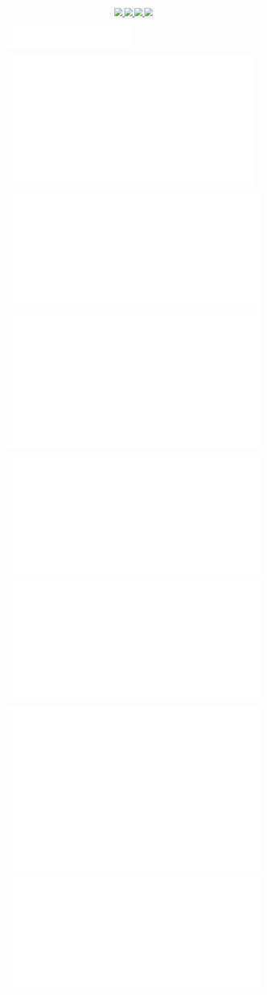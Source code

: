 <p align="center">
  <a href="https://artifacthub.io/packages/search?repo=nicholaswilde">
    <img src="https://img.shields.io/endpoint?url=https://artifacthub.io/badge/repository/nicholaswilde&style=for-the-badge" />
  </a>
  <a href="https://hub.docker.com/u/nicholaswilde">
    <img src="https://img.shields.io/static/v1.svg?color=384d54&labelColor=0db7ed&logoColor=ffffff&label=Docker%20Hub&message=nicholaswilde&logo=docker&style=for-the-badge" />
  </a>
  <a href="https://quay.io/user/nicholaswilde">
    <img src="https://img.shields.io/static/v1.svg?color=AAAAAA&labelColor=EE0000&logoColor=ffffff&label=Quay&message=nicholaswilde&logo=red%20hat&style=for-the-badge" />
  </a>
  <a href="https://wakatime.com/@nicholaswilde">
    <img src="https://wakatime.com/badge/user/ded7fdf3-86fe-47db-9d7b-965428efd5f0.svg?style=for-the-badge" />
  </a>
</p>

<a href="https://github.com/nicholaswilde">
  <img align="center" width="49%" src="./images/header.svg" />
</a>

<br/>

<p align="center">
  <a href="https://github.com/nicholaswilde">
    <img align="center" width="480" src="./images/repositories.svg" />
  </a>
  <a href="https://github.com/nicholaswilde">
    <img align="center" width="480" src="./images/acti-comm.svg" />
  </a>
</p>

<p align="center">
  <a href="https://github.com/nicholaswilde">
    <img src="./images/iso-calender.svg" />
  </a>
  <a href="https://github.com/nicholaswilde">
    <img src="./images/issue-pr-lang.svg" />
  </a>
</p>

<p align="center">
<a href="https://wakatime.com/@nicholaswilde">
  <img src="./images/metrics-plugin-wakatime.svg" />
</a>
<a href="https://github.com/nicholaswilde">
  <img src="./images/analysis.svg" />
</a>
</p>

<p align="center">
  <a href="https://github.com/nicholaswilde">
    <img src="./images/github-habits.svg" />
  </a>
  <a href="https://github.com/nicholaswilde">
    <img src="./images/achievements.svg" />
  </a>
</p>
